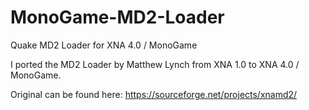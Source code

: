 MonoGame-MD2-Loader
===================

Quake MD2 Loader for XNA 4.0 / MonoGame

I ported the MD2 Loader by Matthew Lynch from XNA 1.0 to XNA 4.0 / MonoGame.

Original can be found here: https://sourceforge.net/projects/xnamd2/
